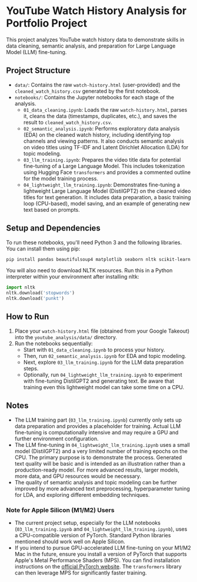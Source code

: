 # YouTube Watch History Analysis for Portfolio Project

This project analyzes YouTube watch history data to demonstrate skills in data cleaning, semantic analysis, and preparation for Large Language Model (LLM) fine-tuning.

## Project Structure

- `data/`: Contains the raw `watch-history.html` (user-provided) and the `cleaned_watch_history.csv` generated by the first notebook.
- `notebooks/`: Contains the Jupyter notebooks for each stage of the analysis.
    - `01_data_cleaning.ipynb`: Loads the raw `watch-history.html`, parses it, cleans the data (timestamps, duplicates, etc.), and saves the result to `cleaned_watch_history.csv`.
    - `02_semantic_analysis.ipynb`: Performs exploratory data analysis (EDA) on the cleaned watch history, including identifying top channels and viewing patterns. It also conducts semantic analysis on video titles using TF-IDF and Latent Dirichlet Allocation (LDA) for topic modeling.
    - `03_llm_training.ipynb`: Prepares the video title data for potential fine-tuning of a Large Language Model. This includes tokenization using Hugging Face `transformers` and provides a commented outline for the model training process.
    - `04_lightweight_llm_training.ipynb`: Demonstrates fine-tuning a lightweight Large Language Model (DistilGPT2) on the cleaned video titles for text generation. It includes data preparation, a basic training loop (CPU-based), model saving, and an example of generating new text based on prompts.

## Setup and Dependencies

To run these notebooks, you'll need Python 3 and the following libraries. You can install them using pip:

```bash
pip install pandas beautifulsoup4 matplotlib seaborn nltk scikit-learn transformers torch
```

You will also need to download NLTK resources. Run this in a Python interpreter within your environment after installing nltk:

```python
import nltk
nltk.download('stopwords')
nltk.download('punkt')
```

## How to Run

1.  Place your `watch-history.html` file (obtained from your Google Takeout) into the `youtube_analysis/data/` directory.
2.  Run the notebooks sequentially:
    *   Start with `01_data_cleaning.ipynb` to process your history.
    *   Then, run `02_semantic_analysis.ipynb` for EDA and topic modeling.
    *   Next, explore `03_llm_training.ipynb` for the LLM data preparation steps.
    *   Optionally, run `04_lightweight_llm_training.ipynb` to experiment with fine-tuning DistilGPT2 and generating text. Be aware that training even this lightweight model can take some time on a CPU.

## Notes

- The LLM training part (`03_llm_training.ipynb`) currently only sets up data preparation and provides a placeholder for training. Actual LLM fine-tuning is computationally intensive and may require a GPU and further environment configuration.
- The LLM fine-tuning in `04_lightweight_llm_training.ipynb` uses a small model (DistilGPT2) and a very limited number of training epochs on the CPU. The primary purpose is to demonstrate the process. Generated text quality will be basic and is intended as an illustration rather than a production-ready model. For more advanced results, larger models, more data, and GPU resources would be necessary.
- The quality of semantic analysis and topic modeling can be further improved by more advanced text preprocessing, hyperparameter tuning for LDA, and exploring different embedding techniques.

### Note for Apple Silicon (M1/M2) Users

- The current project setup, especially for the LLM notebooks (`03_llm_training.ipynb` and `04_lightweight_llm_training.ipynb`), uses a CPU-compatible version of PyTorch. Standard Python libraries mentioned should work well on Apple Silicon.
- If you intend to pursue GPU-accelerated LLM fine-tuning on your M1/M2 Mac in the future, ensure you install a version of PyTorch that supports Apple's Metal Performance Shaders (MPS). You can find installation instructions on the [official PyTorch website](https://pytorch.org/get-started/locally/). The `transformers` library can then leverage MPS for significantly faster training.
```
